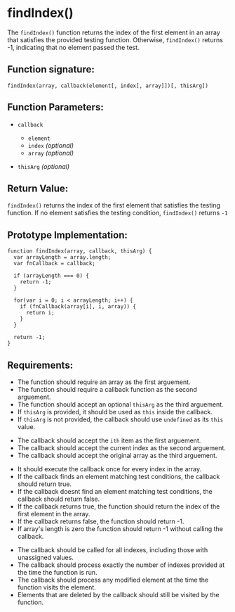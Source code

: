 # findIndex()
The `findIndex()` function returns the index of the first element in an array that satisfies the provided testing function. Otherwise, `findIndex()` returns -1, indicating that no element passed the test.

## Function signature:
    findIndex(array, callback(element[, index[, array]])[, thisArg])

## Function Parameters:
- `callback`
  - `element`
  - `index` _(optional)_
  - `array` _(optional)_  

- `thisArg` _(optional)_

## Return Value:
`findIndex()` returns the index of the first element that satisfies the testing function. If no element satisfies the testing condition, `findIndex()` returns `-1`

## Prototype Implementation:
    
    function findIndex(array, callback, thisArg) {
      var arrayLength = array.length;
      var fnCallback = callback;

      if (arrayLength === 0) {
        return -1;
      }

      for(var i = 0; i < arrayLength; i++) {
        if (fnCallback(array[i], i, array)) {
          return i;
        }
      }
      
      return -1;
    }

## Requirements:
<!-- Function Parameters -->
- The function should require an array as the first arguement.
- The function should require a callback function as the second arguement.
- The function should accept an optional `thisArg` as the third arguement.
- If `thisArg` is provided, it should be used as `this` inside the callback.
- If `thisArg` is not provided, the callback should use `undefined` as its `this` value.
<!-- Callback Parameters -->
- The callback should accept the `ith` item as the first arguement.
- The callback should accept the current index as the second arguement.
- The callback should accept the original array as the third arguement.
<!-- Functionality -->
- It should execute the callback once for every index in the array.
- If the callback finds an element matching test conditions, the callback should return true.
- If the callback doesnt find an element matching test conditions, the callback should return false. 
- If the callback returns true, the function should return the index of the first element in the array.
- If the callback returns false, the function should return -1.
- If array's length is zero the function should return -1 without calling the callback.
<!-- Edge cases -->
- The callback should be called for all indexes, including those with unassigned values.
- The callback should process exactly the number of indexes provided at the time the function is run.
- The callback should process any modified element at the time the function visits the element.
- Elements that are deleted by the callback should still be visited by the function.





